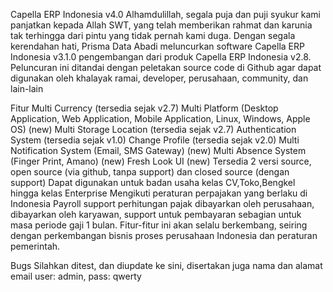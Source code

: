 Capella ERP Indonesia v4.0
Alhamdulillah, segala puja dan puji syukur kami panjatkan kepada Allah SWT, yang telah memberikan rahmat dan karunia tak terhingga dari pintu yang tidak pernah kami duga. Dengan segala kerendahan hati, Prisma Data Abadi meluncurkan software Capella ERP Indonesia v3.1.0 pengembangan dari produk Capella ERP Indonesia v2.8. Peluncuran ini ditandai dengan peletakan source code di Github agar dapat digunakan oleh khalayak ramai, developer, perusahaan, community, dan lain-lain

Fitur
Multi Currency (tersedia sejak v2.7)
Multi Platform (Desktop Application, Web Application, Mobile Application, Linux, Windows, Apple OS) (new)
Multi Storage Location (tersedia sejak v2.7)
Authentication System (tersedia sejak v1.0)
Change Profile (tersedia sejak v2.0)
Multi Notification System (Email, SMS Gateway) (new)
Multi Absence System (Finger Print, Amano) (new)
Fresh Look UI (new)
Tersedia 2 versi source, open source (via github, tanpa support) dan closed source (dengan support)
Dapat digunakan untuk badan usaha kelas CV,Toko,Bengkel hingga kelas Enterprise
Mengikuti peraturan perpajakan yang berlaku di Indonesia
Payroll support perhitungan pajak dibayarkan oleh perusahaan, dibayarkan oleh karyawan, support untuk pembayaran sebagian untuk masa periode gaji 1 bulan.
Fitur-fitur ini akan selalu berkembang, seiring dengan perkembangan bisnis proses perusahaan Indonesia dan peraturan pemerintah.

Bugs
Silahkan ditest, dan diupdate ke sini, disertakan juga nama dan alamat email
user: admin, pass: qwerty

